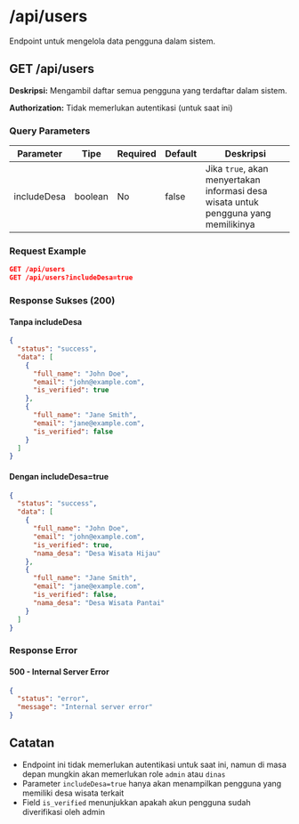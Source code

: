 # /api/users

Endpoint untuk mengelola data pengguna dalam sistem.

## GET /api/users

**Deskripsi:** Mengambil daftar semua pengguna yang terdaftar dalam sistem.

**Authorization:** Tidak memerlukan autentikasi (untuk saat ini)

### Query Parameters

| Parameter | Tipe | Required | Default | Deskripsi |
|-----------|------|----------|---------|-----------|
| includeDesa | boolean | No | false | Jika `true`, akan menyertakan informasi desa wisata untuk pengguna yang memilikinya |

### Request Example

```json
GET /api/users
GET /api/users?includeDesa=true
```

### Response Sukses (200)

#### Tanpa includeDesa

```json
{
  "status": "success",
  "data": [
    {
      "full_name": "John Doe",
      "email": "john@example.com",
      "is_verified": true
    },
    {
      "full_name": "Jane Smith",
      "email": "jane@example.com",
      "is_verified": false
    }
  ]
}
```

#### Dengan includeDesa=true

```json
{
  "status": "success",
  "data": [
    {
      "full_name": "John Doe",
      "email": "john@example.com",
      "is_verified": true,
      "nama_desa": "Desa Wisata Hijau"
    },
    {
      "full_name": "Jane Smith",
      "email": "jane@example.com",
      "is_verified": false,
      "nama_desa": "Desa Wisata Pantai"
    }
  ]
}
```

### Response Error

#### 500 - Internal Server Error

```json
{
  "status": "error",
  "message": "Internal server error"
}
```

## Catatan

- Endpoint ini tidak memerlukan autentikasi untuk saat ini, namun di masa depan mungkin akan memerlukan role `admin` atau `dinas`
- Parameter `includeDesa=true` hanya akan menampilkan pengguna yang memiliki desa wisata terkait
- Field `is_verified` menunjukkan apakah akun pengguna sudah diverifikasi oleh admin
